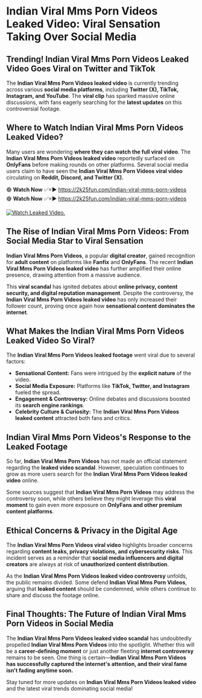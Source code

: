 # Indian Viral Mms Porn Videos Leaked Video: Viral Sensation Taking Over Social Media

## **Trending! Indian Viral Mms Porn Videos Leaked Video Goes Viral on Twitter and TikTok**
The **Indian Viral Mms Porn Videos leaked video** is currently trending across various **social media platforms**, including **Twitter (X), TikTok, Instagram, and YouTube**. The **viral clip** has sparked massive online discussions, with fans eagerly searching for the **latest updates** on this controversial footage.

## **Where to Watch Indian Viral Mms Porn Videos Leaked Video?**
Many users are wondering **where they can watch the full viral video**. The **Indian Viral Mms Porn Videos leaked video** reportedly surfaced on **OnlyFans** before making rounds on other platforms. Several social media users claim to have seen the **Indian Viral Mms Porn Videos viral video** circulating on **Reddit, Discord, and Twitter (X).**

🟢 **Watch Now** ✅=► https://2k25fun.com/indian-viral-mms-porn-videos  
🟢 **Watch Now** ✅=► https://2k25fun.com/indian-viral-mms-porn-videos  

[![Watch Leaked Video.](https://miro.medium.com/v2/resize:fit:828/format:webp/1*cilzJN44JGOrTw9NJCrNHA.gif "Watch Leaked Video")](https://2k25fun.com/indian-viral-mms-porn-videos)

## **The Rise of Indian Viral Mms Porn Videos: From Social Media Star to Viral Sensation**
**Indian Viral Mms Porn Videos**, a popular **digital creator**, gained recognition for **adult content** on platforms like **Fanfix** and **OnlyFans**. The recent **Indian Viral Mms Porn Videos leaked video** has further amplified their online presence, drawing attention from a massive audience.

This **viral scandal** has ignited debates about **online privacy, content security, and digital reputation management**. Despite the controversy, the **Indian Viral Mms Porn Videos leaked video** has only increased their follower count, proving once again how **sensational content dominates the internet**.

## **What Makes the Indian Viral Mms Porn Videos Leaked Video So Viral?**
The **Indian Viral Mms Porn Videos leaked footage** went viral due to several factors:
- **Sensational Content:** Fans were intrigued by the **explicit nature** of the video.
- **Social Media Exposure:** Platforms like **TikTok, Twitter, and Instagram** fueled the spread.
- **Engagement & Controversy:** Online debates and discussions boosted its **search engine rankings**.
- **Celebrity Culture & Curiosity:** The **Indian Viral Mms Porn Videos leaked content** attracted both fans and critics.

## **Indian Viral Mms Porn Videos's Response to the Leaked Footage**
So far, **Indian Viral Mms Porn Videos** has not made an official statement regarding the **leaked video scandal**. However, speculation continues to grow as more users search for the **Indian Viral Mms Porn Videos leaked video** online.

Some sources suggest that **Indian Viral Mms Porn Videos** may address the controversy soon, while others believe they might leverage this **viral moment** to gain even more exposure on **OnlyFans and other premium content platforms**.

## **Ethical Concerns & Privacy in the Digital Age**
The **Indian Viral Mms Porn Videos viral video** highlights broader concerns regarding **content leaks, privacy violations, and cybersecurity risks**. This incident serves as a reminder that **social media influencers and digital creators** are always at risk of **unauthorized content distribution**.

As the **Indian Viral Mms Porn Videos leaked video controversy** unfolds, the public remains divided. Some defend **Indian Viral Mms Porn Videos**, arguing that **leaked content** should be condemned, while others continue to share and discuss the footage online.

## **Final Thoughts: The Future of Indian Viral Mms Porn Videos in Social Media**
The **Indian Viral Mms Porn Videos leaked video scandal** has undoubtedly propelled **Indian Viral Mms Porn Videos** into the spotlight. Whether this will be a **career-defining moment** or just another fleeting **internet controversy** remains to be seen. One thing is certain—**Indian Viral Mms Porn Videos has successfully captured the internet's attention, and their viral fame isn't fading anytime soon.**

Stay tuned for more updates on **Indian Viral Mms Porn Videos leaked video** and the latest viral trends dominating social media!